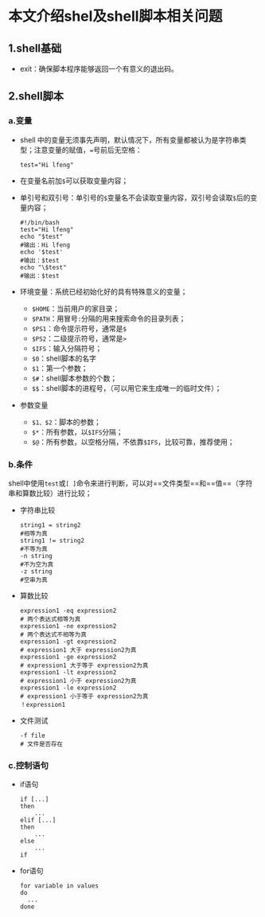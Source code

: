 # 本文介绍shel及shell脚本相关问题

## 1.shell基础

- exit：确保脚本程序能够返回一个有意义的退出码。

### 

## 2.shell脚本

### a.变量

- shell 中的变量无须事先声明，默认情况下，所有变量都被认为是字符串类型；注意变量的赋值，`=`号前后无空格：

  ```shell
  test="Hi lfeng"
  ```

- 在变量名前加`$`可以获取变量内容；

- 单引号和双引号：单引号的`$`变量名不会读取变量内容，双引号会读取`$`后的变量内容；

  ```shell
  #!/bin/bash
  test="Hi lfeng"
  echo "$test"			
  #输出：Hi lfeng
  echo '$test'
  #输出：$test
  echo "\$test"
  #输出：$test
  ```

- 环境变量：系统已经初始化好的具有特殊意义的变量；
  - `$HOME`：当前用户的家目录；
  - `$PATH`：用冒号`:`分隔的用来搜索命令的目录列表；
  - `$PS1`：命令提示符号，通常是`$`
  - `$PS2`：二级提示符号，通常是`>`
  - `$IFS`：输入分隔符号；
  - `$0`：shell脚本的名字
  - `$1`：第一个参数；
  - `$#`：shell脚本参数的个数；
  - `$$`：shell脚本的进程号，（可以用它来生成唯一的临时文件）；

- 参数变量

  - `$1、$2`：脚本的参数；
  - `$*`：所有参数，以`$IFS`分隔；
  - `$@`：所有参数，以空格分隔，不依靠`$IFS`，比较可靠，推荐使用；

### b.条件

shell中使用`test`或`[ ]`命令来进行判断，可以对==文件类型==和==值==（字符串和算数比较）进行比较；

- 字符串比较

  ```shell
  string1 = string2
  #相等为真
  string1 != string2
  #不等为真
  -n string
  #不为空为真
  -z string
  #空串为真
  ```

- 算数比较

  ```shell
  expression1 -eq expression2
  # 两个表达式相等为真
  expression1 -ne expression2
  # 两个表达式不相等为真
  expression1 -gt expression2
  # expression1 大于 expression2为真
  expression1 -ge expression2
  # expression1 大于等于 expression2为真
  expression1 -lt expression2
  # expression1 小于 expression2为真
  expression1 -le expression2
  # expression1 小于等于 expression2为真
  ！expression1
  ```

- 文件测试

  ```shell
  -f file
  # 文件是否存在
  ```

### c.控制语句

  - if语句

    ```shell
    if [...]
    then
        ...
    elif [...]
    then
        ...
    else
        ...
    if
    ```

- for语句

  ```shell
  for variable in values
  do
  	...
  done
  ```
